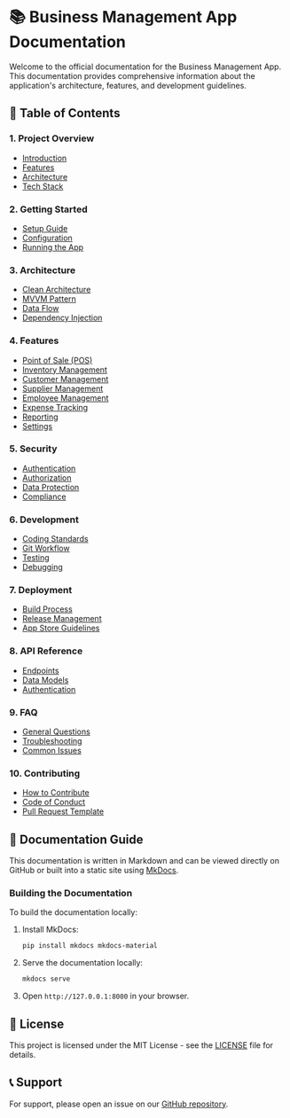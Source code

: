 # 📚 Business Management App Documentation

Welcome to the official documentation for the Business Management App. This documentation provides comprehensive information about the application's architecture, features, and development guidelines.

## 📑 Table of Contents

### 1. Project Overview
- [Introduction](overview/01-introduction.md)
- [Features](overview/02-features.md)
- [Architecture](overview/03-architecture.md)
- [Tech Stack](overview/04-tech-stack.md)

### 2. Getting Started
- [Setup Guide](getting-started/01-setup.md)
- [Configuration](getting-started/02-configuration.md)
- [Running the App](getting-started/03-running.md)

### 3. Architecture
- [Clean Architecture](architecture/01-clean-architecture.md)
- [MVVM Pattern](architecture/02-mvvm-pattern.md)
- [Data Flow](architecture/03-data-flow.md)
- [Dependency Injection](architecture/04-dependency-injection.md)

### 4. Features
- [Point of Sale (POS)](features/01-pos.md)
- [Inventory Management](features/02-inventory.md)
- [Customer Management](features/03-customers.md)
- [Supplier Management](features/04-suppliers.md)
- [Employee Management](features/05-employees.md)
- [Expense Tracking](features/06-expenses.md)
- [Reporting](features/07-reports.md)
- [Settings](features/08-settings.md)

### 5. Security
- [Authentication](security/01-authentication.md)
- [Authorization](security/02-authorization.md)
- [Data Protection](security/03-data-protection.md)
- [Compliance](security/04-compliance.md)

### 6. Development
- [Coding Standards](development/01-coding-standards.md)
- [Git Workflow](development/02-git-workflow.md)
- [Testing](development/03-testing.md)
- [Debugging](development/04-debugging.md)

### 7. Deployment
- [Build Process](deployment/01-build-process.md)
- [Release Management](deployment/02-release-management.md)
- [App Store Guidelines](deployment/03-app-store-guidelines.md)

### 8. API Reference
- [Endpoints](api/01-endpoints.md)
- [Data Models](api/02-data-models.md)
- [Authentication](api/03-authentication.md)

### 9. FAQ
- [General Questions](faq/01-general.md)
- [Troubleshooting](faq/02-troubleshooting.md)
- [Common Issues](faq/03-common-issues.md)

### 10. Contributing
- [How to Contribute](contributing/01-how-to-contribute.md)
- [Code of Conduct](contributing/02-code-of-conduct.md)
- [Pull Request Template](contributing/03-pull-request-template.md)

## 📝 Documentation Guide

This documentation is written in Markdown and can be viewed directly on GitHub or built into a static site using [MkDocs](https://www.mkdocs.org/).

### Building the Documentation

To build the documentation locally:

1. Install MkDocs:
   ```bash
   pip install mkdocs mkdocs-material
   ```

2. Serve the documentation locally:
   ```bash
   mkdocs serve
   ```

3. Open `http://127.0.0.1:8000` in your browser.

## 📄 License

This project is licensed under the MIT License - see the [LICENSE](../LICENSE) file for details.

## 📞 Support

For support, please open an issue on our [GitHub repository](https://github.com/yourusername/BusinessManagement/issues).
